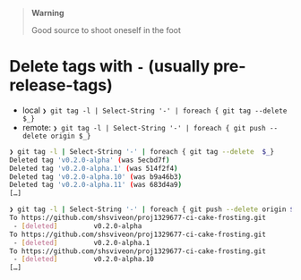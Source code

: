 > **Warning**
>
> Good source to shoot oneself in the foot
 
 # Delete tags with `-` (usually pre-release-tags)

- local `❯ git tag -l | Select-String '-' | foreach { git tag --delete  $_}`
- remote: `❯ git tag -l | Select-String '-' | foreach { git push --delete origin $_}`

```bash
❯ git tag -l | Select-String '-' | foreach { git tag --delete  $_}
Deleted tag 'v0.2.0-alpha' (was 5ecbd7f)
Deleted tag 'v0.2.0-alpha.1' (was 514f2f4)
Deleted tag 'v0.2.0-alpha.10' (was b9a46b3)
Deleted tag 'v0.2.0-alpha.11' (was 683d4a9)
[…]

❯ git tag -l | Select-String '-' | foreach { git push --delete origin $_}
To https://github.com/shsviveon/proj1329677-ci-cake-frosting.git
 - [deleted]         v0.2.0-alpha
To https://github.com/shsviveon/proj1329677-ci-cake-frosting.git
 - [deleted]         v0.2.0-alpha.1
To https://github.com/shsviveon/proj1329677-ci-cake-frosting.git
 - [deleted]         v0.2.0-alpha.10
[…]
```
